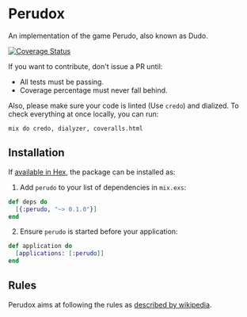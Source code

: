 # Perudox

An implementation of the game Perudo, also known as Dudo.

[![Coverage Status](https://coveralls.io/repos/github/hickscorp/perudox/badge.svg?branch=master)](https://coveralls.io/github/hickscorp/perudox?branch=master)

If you want to contribute, don't issue a PR until:

- All tests must be passing.
- Coverage percentage must never fall behind.

Also, please make sure your code is linted (Use `credo`) and dialized. To check everything at once locally, you can run:

```
mix do credo, dialyzer, coveralls.html
```

## Installation

If [available in Hex](https://hex.pm/docs/publish), the package can be installed as:

1. Add `perudo` to your list of dependencies in `mix.exs`:

```elixir
def deps do
  [{:perudo, "~> 0.1.0"}]
end
```

2. Ensure `perudo` is started before your application:

```elixir
def application do
  [applications: [:perudo]]
end
```

## Rules

Perudox aims at following the rules as [described by wikipedia](https://en.wikipedia.org/wiki/Dudo).
